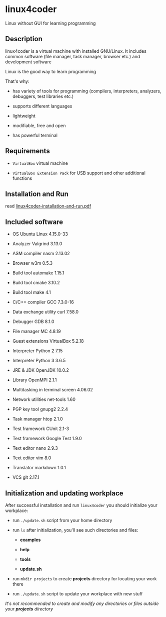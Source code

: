 # linux4coder

Linux without GUI for learning programming

## Description

linux4coder is a virtual machine with installed GNU/Linux. It includes common software (file manager, task manager, browser etc.) and development software

Linux is the good way to learn programming

That's why:

* has variety of tools for programming (compilers, interpreters, analyzers, debuggers, test libraries etc.)

* supports different languages

* lightweight

* modifiable, free and open

* has powerful terminal

## Requirements

* `VirtualBox` virtual machine

* `VirtualBox Extension Pack` for USB support and other additional functions

## Installation and Run

read [linux4coder-installation-and-run.pdf](linux4coder-installation-and-run.pdf)

## Included software

* OS Ubuntu Linux 4.15.0-33

* Analyzer Valgrind 3.13.0

* ASM compiler nasm 2.13.02

* Browser w3m 0.5.3

* Build tool automake 1.15.1

* Build tool cmake 3.10.2

* Build tool make 4.1

* C/C++ compiler GCC 7.3.0-16

* Data exchange utility curl 7.58.0

* Debugger GDB 8.1.0

* File manager MC 4.8.19

* Guest extensions VirtualBox 5.2.18

* Interpreter Python 2 7.15

* Interpreter Python 3 3.6.5

* JRE & JDK OpenJDK 10.0.2

* Library OpenMPI 2.1.1

* Multitasking in terminal screen 4.06.02

* Network utilities net-tools 1.60

* PGP key tool gnupg2 2.2.4

* Task manager htop 2.1.0

* Test framework CUnit 2.1-3

* Test framework Google Test 1.9.0

* Text editor nano 2.9.3

* Text editor vim 8.0

* Translator markdown 1.0.1

* VCS git 2.17.1


## Initialization and updating workplace

After successful installation and run `linux4coder` you should initialize your workplace:

* run `./update.sh` script from your home directory

* run `ls` after initialization, you'll see such directories and files:

    * **examples**

    * **help**

    * **tools**

    * **update.sh**

* run `mkdir projects` to create **projects** directory for locating your work there

* run `./update.sh` script to update your workplace with new stuff

*It's not recommended to create and modify any directories or files outside your **projects** directory*

